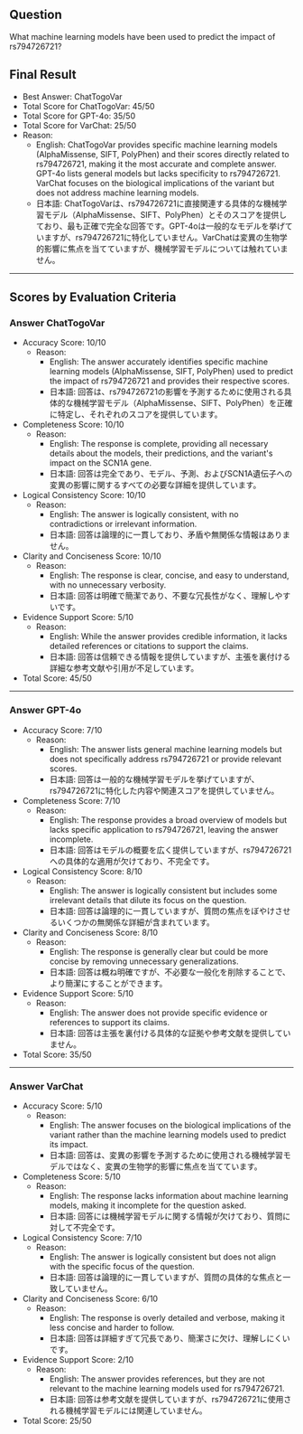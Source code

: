 ## Question

What machine learning models have been used to predict the impact of rs794726721?

## Final Result

- Best Answer: ChatTogoVar
- Total Score for ChatTogoVar: 45/50
- Total Score for GPT-4o: 35/50
- Total Score for VarChat: 25/50
- Reason:
  - English: ChatTogoVar provides specific machine learning models (AlphaMissense, SIFT, PolyPhen) and their scores directly related to rs794726721, making it the most accurate and complete answer. GPT-4o lists general models but lacks specificity to rs794726721. VarChat focuses on the biological implications of the variant but does not address machine learning models.
  - 日本語: ChatTogoVarは、rs794726721に直接関連する具体的な機械学習モデル（AlphaMissense、SIFT、PolyPhen）とそのスコアを提供しており、最も正確で完全な回答です。GPT-4oは一般的なモデルを挙げていますが、rs794726721に特化していません。VarChatは変異の生物学的影響に焦点を当てていますが、機械学習モデルについては触れていません。

---

## Scores by Evaluation Criteria

### Answer ChatTogoVar
- Accuracy Score: 10/10
  - Reason: 
    - English: The answer accurately identifies specific machine learning models (AlphaMissense, SIFT, PolyPhen) used to predict the impact of rs794726721 and provides their respective scores.
    - 日本語: 回答は、rs794726721の影響を予測するために使用される具体的な機械学習モデル（AlphaMissense、SIFT、PolyPhen）を正確に特定し、それぞれのスコアを提供しています。
- Completeness Score: 10/10
  - Reason: 
    - English: The response is complete, providing all necessary details about the models, their predictions, and the variant's impact on the SCN1A gene.
    - 日本語: 回答は完全であり、モデル、予測、およびSCN1A遺伝子への変異の影響に関するすべての必要な詳細を提供しています。
- Logical Consistency Score: 10/10
  - Reason: 
    - English: The answer is logically consistent, with no contradictions or irrelevant information.
    - 日本語: 回答は論理的に一貫しており、矛盾や無関係な情報はありません。
- Clarity and Conciseness Score: 10/10
  - Reason: 
    - English: The response is clear, concise, and easy to understand, with no unnecessary verbosity.
    - 日本語: 回答は明確で簡潔であり、不要な冗長性がなく、理解しやすいです。
- Evidence Support Score: 5/10
  - Reason: 
    - English: While the answer provides credible information, it lacks detailed references or citations to support the claims.
    - 日本語: 回答は信頼できる情報を提供していますが、主張を裏付ける詳細な参考文献や引用が不足しています。
- Total Score: 45/50

---

### Answer GPT-4o
- Accuracy Score: 7/10
  - Reason: 
    - English: The answer lists general machine learning models but does not specifically address rs794726721 or provide relevant scores.
    - 日本語: 回答は一般的な機械学習モデルを挙げていますが、rs794726721に特化した内容や関連スコアを提供していません。
- Completeness Score: 7/10
  - Reason: 
    - English: The response provides a broad overview of models but lacks specific application to rs794726721, leaving the answer incomplete.
    - 日本語: 回答はモデルの概要を広く提供していますが、rs794726721への具体的な適用が欠けており、不完全です。
- Logical Consistency Score: 8/10
  - Reason: 
    - English: The answer is logically consistent but includes some irrelevant details that dilute its focus on the question.
    - 日本語: 回答は論理的に一貫していますが、質問の焦点をぼやけさせるいくつかの無関係な詳細が含まれています。
- Clarity and Conciseness Score: 8/10
  - Reason: 
    - English: The response is generally clear but could be more concise by removing unnecessary generalizations.
    - 日本語: 回答は概ね明確ですが、不必要な一般化を削除することで、より簡潔にすることができます。
- Evidence Support Score: 5/10
  - Reason: 
    - English: The answer does not provide specific evidence or references to support its claims.
    - 日本語: 回答は主張を裏付ける具体的な証拠や参考文献を提供していません。
- Total Score: 35/50

---

### Answer VarChat
- Accuracy Score: 5/10
  - Reason: 
    - English: The answer focuses on the biological implications of the variant rather than the machine learning models used to predict its impact.
    - 日本語: 回答は、変異の影響を予測するために使用される機械学習モデルではなく、変異の生物学的影響に焦点を当てています。
- Completeness Score: 5/10
  - Reason: 
    - English: The response lacks information about machine learning models, making it incomplete for the question asked.
    - 日本語: 回答には機械学習モデルに関する情報が欠けており、質問に対して不完全です。
- Logical Consistency Score: 7/10
  - Reason: 
    - English: The answer is logically consistent but does not align with the specific focus of the question.
    - 日本語: 回答は論理的に一貫していますが、質問の具体的な焦点と一致していません。
- Clarity and Conciseness Score: 6/10
  - Reason: 
    - English: The response is overly detailed and verbose, making it less concise and harder to follow.
    - 日本語: 回答は詳細すぎて冗長であり、簡潔さに欠け、理解しにくいです。
- Evidence Support Score: 2/10
  - Reason: 
    - English: The answer provides references, but they are not relevant to the machine learning models used for rs794726721.
    - 日本語: 回答は参考文献を提供していますが、rs794726721に使用される機械学習モデルには関連していません。
- Total Score: 25/50